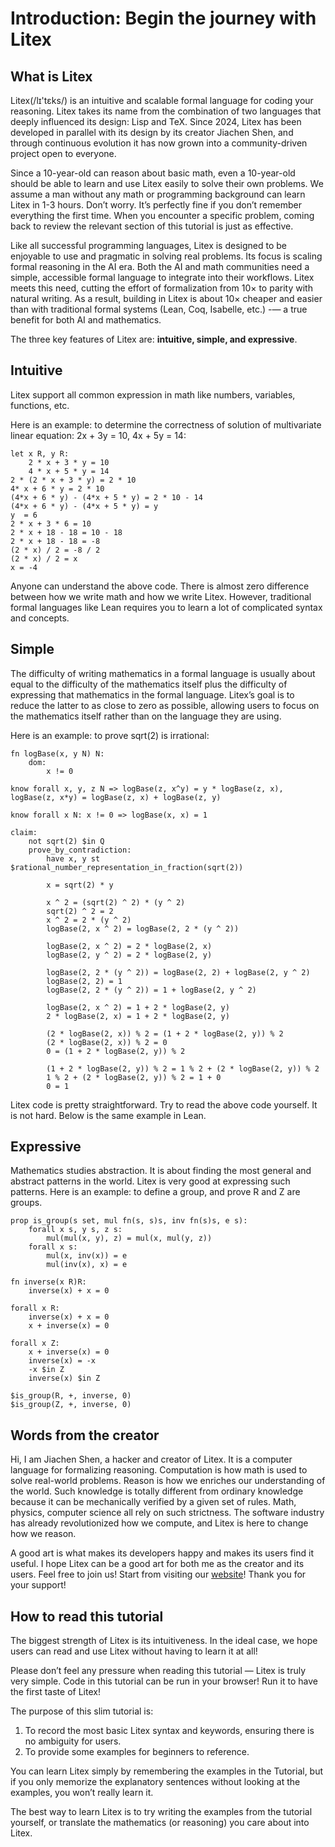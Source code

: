 # Introduction: Begin the journey with Litex

## What is Litex

Litex(/lɪ'tɛks/) is an intuitive and scalable formal language for coding your reasoning. Litex takes its name from the combination of two languages that deeply influenced its design: Lisp and TeX. Since 2024, Litex has been developed in parallel with its design by its creator Jiachen Shen, and through continuous evolution it has now grown into a community-driven project open to everyone.

Since a 10-year-old can reason about basic math, even a 10-year-old should be able to learn and use Litex easily to solve their own problems. We assume a man without any math or programming background can learn Litex in 1-3 hours. Don’t worry. It’s perfectly fine if you don’t remember everything the first time. When you encounter a specific problem, coming back to review the relevant section of this tutorial is just as effective.

Like all successful programming languages, Litex is designed to be enjoyable to use and pragmatic in solving real problems. Its focus is scaling formal reasoning in the AI era. Both the AI and math communities need a simple, accessible formal language to integrate into their workflows. Litex meets this need, cutting the effort of formalization from 10× to parity with natural writing. As a result, building in Litex is about 10× cheaper and easier than with traditional formal systems (Lean, Coq, Isabelle, etc.) -— a true benefit for both AI and mathematics.

The three key features of Litex are: **intuitive, simple, and expressive**.

## Intuitive

Litex support all common expression in math like numbers, variables, functions, etc. 

Here is an example: to determine the correctness of solution of multivariate linear equation: 2x + 3y = 10, 4x + 5y = 14:

```litex
let x R, y R:
    2 * x + 3 * y = 10
    4 * x + 5 * y = 14
2 * (2 * x + 3 * y) = 2 * 10
4* x + 6 * y = 2 * 10
(4*x + 6 * y) - (4*x + 5 * y) = 2 * 10 - 14
(4*x + 6 * y) - (4*x + 5 * y) = y
y  = 6
2 * x + 3 * 6 = 10
2 * x + 18 - 18 = 10 - 18
2 * x + 18 - 18 = -8
(2 * x) / 2 = -8 / 2
(2 * x) / 2 = x
x = -4
```

Anyone can understand the above code. There is almost zero difference between how we write math and how we write Litex. However, traditional formal languages like Lean requires you to learn a lot of complicated syntax and concepts.

## Simple

The difficulty of writing mathematics in a formal language is usually about equal to the difficulty of the mathematics itself plus the difficulty of expressing that mathematics in the formal language. Litex’s goal is to reduce the latter to as close to zero as possible, allowing users to focus on the mathematics itself rather than on the language they are using.

Here is an example: to prove sqrt(2) is irrational:

```litex
fn logBase(x, y N) N:
    dom:
        x != 0

know forall x, y, z N => logBase(z, x^y) = y * logBase(z, x), logBase(z, x*y) = logBase(z, x) + logBase(z, y)

know forall x N: x != 0 => logBase(x, x) = 1

claim:
    not sqrt(2) $in Q
    prove_by_contradiction:
        have x, y st $rational_number_representation_in_fraction(sqrt(2))
        
        x = sqrt(2) * y

        x ^ 2 = (sqrt(2) ^ 2) * (y ^ 2)
        sqrt(2) ^ 2 = 2
        x ^ 2 = 2 * (y ^ 2)
        logBase(2, x ^ 2) = logBase(2, 2 * (y ^ 2))
        
        logBase(2, x ^ 2) = 2 * logBase(2, x)
        logBase(2, y ^ 2) = 2 * logBase(2, y)

        logBase(2, 2 * (y ^ 2)) = logBase(2, 2) + logBase(2, y ^ 2)
        logBase(2, 2) = 1
        logBase(2, 2 * (y ^ 2)) = 1 + logBase(2, y ^ 2)

        logBase(2, x ^ 2) = 1 + 2 * logBase(2, y)
        2 * logBase(2, x) = 1 + 2 * logBase(2, y)

        (2 * logBase(2, x)) % 2 = (1 + 2 * logBase(2, y)) % 2
        (2 * logBase(2, x)) % 2 = 0
        0 = (1 + 2 * logBase(2, y)) % 2

        (1 + 2 * logBase(2, y)) % 2 = 1 % 2 + (2 * logBase(2, y)) % 2
        1 % 2 + (2 * logBase(2, y)) % 2 = 1 + 0
        0 = 1
```

Litex code is pretty straightforward. Try to read the above code yourself. It is not hard. Below is the same example in Lean.

## Expressive

Mathematics studies abstraction. It is about finding the most general and abstract patterns in the world. Litex is very good at expressing such patterns. Here is an example: to define a group, and prove R and Z are groups.

```litex
prop is_group(s set, mul fn(s, s)s, inv fn(s)s, e s):
    forall x s, y s, z s:
        mul(mul(x, y), z) = mul(x, mul(y, z))
    forall x s:
        mul(x, inv(x)) = e
        mul(inv(x), x) = e

fn inverse(x R)R:
    inverse(x) + x = 0

forall x R:
    inverse(x) + x = 0
    x + inverse(x) = 0

forall x Z:
    x + inverse(x) = 0
    inverse(x) = -x
    -x $in Z
    inverse(x) $in Z

$is_group(R, +, inverse, 0)
$is_group(Z, +, inverse, 0)
```

## Words from the creator

Hi, I am Jiachen Shen, a hacker and creator of Litex. It is a computer language for formalizing reasoning. Computation is how math is used to solve real-world problems. Reason is how we enriches our understanding of the world. Such knowledge is totally different from ordinary knowledge because it can be mechanically verified by a given set of rules. Math, physics, computer science all rely on such strictness. The software industry has already revolutionized how we compute, and Litex is here to change how we reason.

A good art is what makes its developers happy and makes its users find it useful. I hope Litex can be a good art for both me as the creator and its users. Feel free to join us! Start from visiting our [website](https://litex-lang.org)! Thank you for your support!

## How to read this tutorial

The biggest strength of Litex is its intuitiveness. In the ideal case, we hope users can read and use Litex without having to learn it at all! 

Please don’t feel any pressure when reading this tutorial — Litex is truly very simple. Code in this tutorial can be run in your browser! Run it to have the first taste of Litex!

The purpose of this slim tutorial is:

1. To record the most basic Litex syntax and keywords, ensuring there is no ambiguity for users.
2. To provide some examples for beginners to reference.

You can learn Litex simply by remembering the examples in the Tutorial, but if you only memorize the explanatory sentences without looking at the examples, you won’t really learn it.

The best way to learn Litex is to try writing the examples from the tutorial yourself, or translate the mathematics (or reasoning) you care about into Litex.
